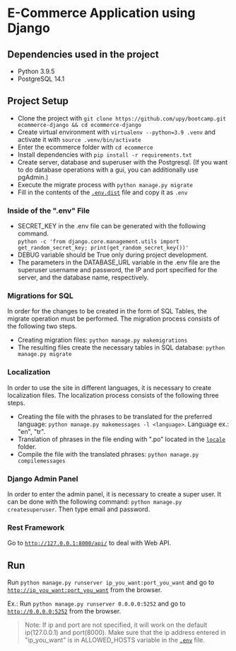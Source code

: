 # E-Commerce Application using Django

## Dependencies used in the project

- Python 3.9.5
- PostgreSQL 14.1

## Project Setup

- Clone the project with `git clone https://github.com/upy/bootcamp.git ecommerce-django && cd ecommerce-django`
- Create virtual environment with `virtualenv --python=3.9 .venv` and activate it with `source .venv/bin/activate`
- Enter the ecommerce folder with `cd ecommerce`
- Install dependencies with `pip install -r requirements.txt`
- Create server, database and superuser with the Postgresql. (If you want to do database operations with a gui, you can additionally use pgAdmin.)
- Execute the migrate process with `python manage.py migrate`
- Fill in the contents of the [`.env.dist`](ecommerce/.env.dist) file and copy it as `.env`

### Inside of the ".env" File

- SECRET_KEY in the .env file can be generated with the following command. <br> `python -c 'from django.core.management.utils import get_random_secret_key; print(get_random_secret_key())'`
- DEBUG variable should be True only during project development. 
- The parameters in the DATABASE_URL variable in the .env file are the superuser username and password, the IP and port specified for the server, and the database name, respectively.

### Migrations for SQL

In order for the changes to be created in the form of SQL Tables, the migrate operation must be performed. The migration process consists of the following two steps. 

- Creating migration files: `python manage.py makemigrations`
- The resulting files create the necessary tables in SQL database: `python manage.py migrate`

### Localization

In order to use the site in different languages, it is necessary to create localization files. The localization process consists of the following three steps. 

- Creating the file with the phrases to be translated for the preferred language: `python manage.py makemessages -l <language>`. Language ex.: "en", "tr".
- Translation of phrases in the file ending with ".po" located in the [`locale`](ecommerce/locale/) folder. 
- Compile the file with the translated phrases: `python manage.py compilemessages`

### Django Admin Panel

In order to enter the admin panel, it is necessary to create a super user. It can be done with the following command: `python manage.py createsuperuser`. Then type email and password.

### Rest Framework

Go to [`http://127.0.0.1:8000/api/`](http://127.0.0.1:8000/api/) to deal with Web API.

## Run 

Run `python manage.py runserver ip_you_want:port_you_want` and go to [`http://ip_you_want:port_you_want`](ip_you_want:port_you_want) from the browser.

Ex.: Run `python manage.py runserver 0.0.0.0:5252` and go to [`http://0.0.0.0:5252`](http://0.0.0.0:5252) from the browser.

> Note: If ip and port are not specified, it will work on the default ip(127.0.0.1) and port(8000). Make sure that the ip address entered in "ip_you_want" is in ALLOWED_HOSTS variable in the [`.env`](ecommerce/.env) file.